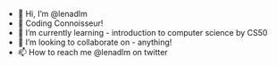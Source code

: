 - 👋 Hi, I’m @lenadlm
- 👀 Coding Connoisseur!
- 🌱 I’m currently learning - introduction to computer science by CS50
- 💞️ I’m looking to collaborate on - anything!
- 📫 How to reach me @lenadlm on twitter

<!---
lenadlm/lenadlm is a ✨ special ✨ repository because its `README.md` (this file) appears on your GitHub profile.
You can click the Preview link to take a look at your changes.
--->
